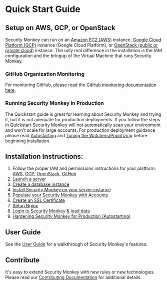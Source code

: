 Quick Start Guide
=================

Setup on AWS, GCP, or OpenStack
-------------------------------

Security Monkey can run on an [Amazon EC2 (AWS)](iam_aws.md) instance, [Google Cloud Platform (GCP)](iam_gcp.md) instance (Google Cloud Platform), or [OpenStack (public or private cloud)](iam_openstack.md) instance.
The only real difference in the installation is the IAM configuration and the bringup of the Virtual Machine that runs Security Monkey.

### GitHub Organization Monitoring
For monitoring GitHub, please read the [GitHub monitoring documentation here](github_setup.md).

### Running Security Monkey in Production
The Quickstart guide is great for learning about Security Monkey and trying it, but it is not adequate for production deployments.  If you follow the steps in Quickstart Security Monkey will not automatically scan your environment and won't scale for large accounts.  For production deployment guidance please read [Autostarting](autostarting.md) and [Tuning the Watchers/Prioritizing](tuneworkers.md) before beginning installation.

Installation Instructions:
-------------------
1. Follow the proper IAM and permissions instructions for your platform: [AWS](iam_aws.md), [GCP](iam_gcp.md), [OpenStack](iam_openstack.md), [GitHub](github_setup.md)
1. [Launch a server](installation/01-launch-instance.md)
2. [Create a database instance](installation/02-create-db.md)
3. [Install Security Monkey on your server instance](installation/03-install-sm.md)
4. [Populate your Security Monkey with Accounts](installation/04-accounts.md)
5. [Create an SSL Certificate](installation/05-ssl.md)
6. [Setup Nginx](installation/06-nginx.md)
7. [Login to Security Monkey & load data](installation/07-load-data.md)
8. [Hardening Security Monkey for Production (Autostarting)](autostarting.md)

User Guide
----------

See the [User Guide](userguide.md) for a walkthrough of Security Monkey's features.

Contribute
----------

It's easy to extend Security Monkey with new rules or new technologies. Please read our [Contributing Documentation](contributing.md) for additional details.
